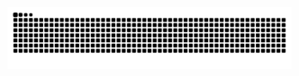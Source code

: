 ![starr-r's github activity graph](https://raw.githubusercontent.com/starr-r/starr-r/output/github-contribution-grid-snake.svg)
